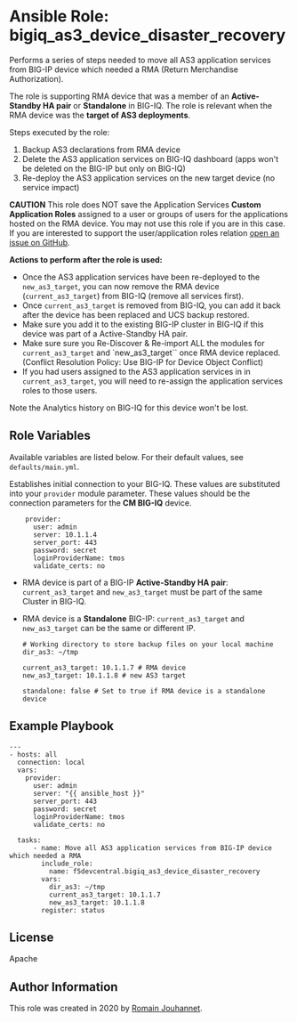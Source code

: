 # Ansible Role: bigiq_as3_device_disaster_recovery

Performs a series of steps needed to move all AS3 application services from BIG-IP device which needed a RMA (Return Merchandise Authorization).

The role is supporting RMA device that was a member of an **Active-Standby HA pair** or **Standalone** in BIG-IQ. 
The role is relevant when the RMA device was the **target of AS3 deployments**.

Steps executed by the role:
1. Backup AS3 declarations from RMA device
2. Delete the AS3 application services on BIG-IQ dashboard (apps won't be deleted on the BIG-IP but only on BIG-IQ)
3. Re-deploy the AS3 application services on the new target device (no service impact)

**CAUTION**
This role does NOT save the Application Services **Custom Application Roles** assigned to a user or groups of users for the applications hosted on the RMA device. You may not use this role if you are in this case. If you are interested to support the user/application roles relation [open an issue on GitHub](https://github.com/f5devcentral/ansible-role-bigiq_as3_device_disaster_recovery/issues).

**Actions to perform after the role is used:**
- Once the AS3 application services have been re-deployed to the ``new_as3_target``, you can now remove the RMA device (``current_as3_target``) from BIG-IQ (remove all services first).
- Once ``current_as3_target`` is removed from BIG-IQ, you can add it back after the device has been replaced and UCS backup restored.
- Make sure you add it to the existing BIG-IP cluster in BIG-IQ if this device was part of a Active-Standby HA pair.
- Make sure sure you Re-Discover & Re-import ALL the modules for ``current_as3_target`` and `new_as3_target`` once RMA device replaced.
  (Conflict Resolution Policy: Use BIG-IP for Device Object Conflict)
- If you had users assigned to the AS3 application services in in ``current_as3_target``, you will need to re-assign the application services roles to those users.

Note the Analytics history on BIG-IQ for this device won't be lost.

## Role Variables

Available variables are listed below. For their default values, see `defaults/main.yml`.

Establishes initial connection to your BIG-IQ. These values are substituted into
your ``provider`` module parameter. These values should be the connection parameters
for the **CM BIG-IQ** device.

        provider:
          user: admin
          server: 10.1.1.4
          server_port: 443
          password: secret
          loginProviderName: tmos
          validate_certs: no

- RMA device is part of a BIG-IP **Active-Standby HA pair**: ``current_as3_target`` and ``new_as3_target`` must be part of the same Cluster in BIG-IQ.
- RMA device is a **Standalone** BIG-IP: ``current_as3_target`` and ``new_as3_target`` can be the same or different IP.

      # Working directory to store backup files on your local machine
      dir_as3: ~/tmp

      current_as3_target: 10.1.1.7 # RMA device
      new_as3_target: 10.1.1.8 # new AS3 target

      standalone: false # Set to true if RMA device is a standalone device

## Example Playbook

    ---
    - hosts: all
      connection: local
      vars:
        provider:
          user: admin
          server: "{{ ansible_host }}"
          server_port: 443
          password: secret
          loginProviderName: tmos
          validate_certs: no

      tasks:
          - name: Move all AS3 application services from BIG-IP device which needed a RMA
            include_role:
              name: f5devcentral.bigiq_as3_device_disaster_recovery
            vars:
              dir_as3: ~/tmp
              current_as3_target: 10.1.1.7
              new_as3_target: 10.1.1.8
            register: status

## License

Apache

## Author Information

This role was created in 2020 by [Romain Jouhannet](https://github.com/rjouhann).

[1]: https://galaxy.ansible.com/f5devcentral/bigiq_pinning_deploy_objects

